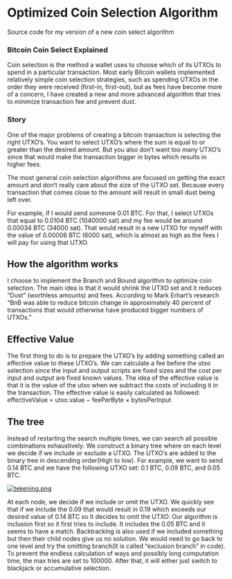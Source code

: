 
# Optimized Coin Selection Algorithm
Source code for my version of a new coin select algorithm


### Bitcoin Coin Select Explained
Coin selection is the method a wallet uses to choose which of its UTXOs to spend in a particular transaction.
Most early Bitcoin wallets implemented relatively simple coin selection strategies, such as spending UTXOs in the order they were received (first-in, first-out), but as fees have become more of a concern, I have created a new and more advanced algorithm that tries to minimize transaction fee and prevent dust.


### Story

One of the major problems of creating a bitcoin transaction is selecting the right UTXO’s.
You want to select UTXO’s where the sum is equal to or greater than the desired amount.
But you also don’t want too many UTXO’s since that would make the transaction bigger in
bytes which results in higher fees.

The most general coin selection algorithms are focused on getting the exact amount and
don’t really care about the size of the UTXO set. Because every transaction that comes
close to the amount will result in small dust being left over.

For example, if I would send someone 0.01 BTC. For that, I select UTXOs that equal to
0.0104 BTC (1040000 sat) and my fee would be around 0.00034 BTC (34000 sat). That would result in a new UTXO
for myself with the value of 0.00006 BTC (6000 sat), which is almost as high as the fees I will pay for
using that UTXO. 

## How the algorithm works

I choose to implement the Branch and Bound algorithm to optimize coin selection. The main
idea is that it would shrink the UTXO set and it reduces “Dust” (worthless amounts) and
fees. According to Mark Erhart’s research “BnB was able to reduce bitcoin change in
approximately 40 percent of transactions that would otherwise have produced bigger
numbers of UTXOs.”

## Effective Value

The first thing to do is to prepare the UTXO’s by adding something called an effective value
to these UTXO’s. We can calculate a fee before the utxo selection since the input and
output scripts are fixed sizes and the cost per input and output are fixed known values. The
idea of the effective value is that it is the value of the utxo when we subtract the costs of
including it in the transaction. The effective value is easily calculated as followed:
effectiveValue = utxo.value − feePerByte × bytesPerInput

## The tree

Instead of restarting the search multiple times, we can search all possible combinations
exhaustively. We construct a binary tree where on each level we decide if we include or
exclude a UTXO. The UTXO’s are added to the binary tree in descending order(High to low).
For example, we want to send 0.14 BTC and we have the following UTXO set: 0.1 BTC, 0.09
BTC, and 0.05 BTC.

[![tekening.png](https://i.postimg.cc/pL2DCr2y/tekening.png)](https://postimg.cc/VdVrLY0c)

At each node, we decide if we include or omit the UTXO. We quickly see that if we include
the 0.09 that would result in 0.19 which exceeds our desired value of 0.14 BTC so It decides
to omit the UTXO. Our algorithm is inclusion first so it first tries to include. It includes the
0.05 BTC and it seems to have a match. Backtracking is also used if we included something
but then their child nodes give us no solution. We would need to go back to one level and
try the omitting branch(It is called “exclusion branch” in code).
To prevent the endless calculation of ways and possibly long computation time, the max
tries are set to 100000. After that, it will either just switch to blackjack or accumulative
selection.
